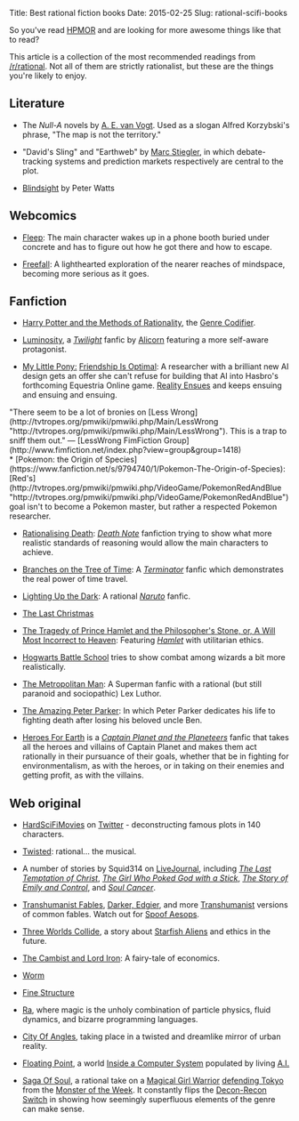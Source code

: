 Title: Best rational fiction books
Date: 2015-02-25
Slug: rational-scifi-books

So you've read [HPMOR](http://hpmor.com/) and are looking for more awesome things like that to read?

This article is a collection of the most recommended readings from [/r/rational](http://www.reddit.com/r/rational/). Not all of them are strictly rationalist, but these are the things you're likely to enjoy.

## Literature

*   The _Null-A_ novels by [A. E. van Vogt](http://tvtropes.org/pmwiki/pmwiki.php/Creator/AEVanVogt "http://tvtropes.org/pmwiki/pmwiki.php/Creator/AEVanVogt"). Used as a slogan Alfred Korzybski's phrase, "The map is not the territory."

*   "David's Sling" and "Earthweb" by [Marc Stiegler](http://tvtropes.org/pmwiki/pmwiki.php/Creator/MarcStiegler "http://tvtropes.org/pmwiki/pmwiki.php/Creator/MarcStiegler"), in which debate-tracking systems and prediction markets respectively are central to the plot.

* [Blindsight](http://tvtropes.org/pmwiki/pmwiki.php/Literature/Blindsight "http://tvtropes.org/pmwiki/pmwiki.php/Literature/Blindsight") by Peter Watts

## Webcomics
* [Fleep](http://tvtropes.org/pmwiki/pmwiki.php/ComicStrip/Fleep "http://tvtropes.org/pmwiki/pmwiki.php/ComicStrip/Fleep"): The main character wakes up in a phone booth buried under concrete and has to figure out how he got there and how to escape.

* [Freefall](http://tvtropes.org/pmwiki/pmwiki.php/Webcomic/Freefall "http://tvtropes.org/pmwiki/pmwiki.php/Webcomic/Freefall"): A lighthearted exploration of the nearer reaches of mindspace, becoming more serious as it goes.
## Fanfiction
* [Harry Potter and the Methods of Rationality](http://tvtropes.org/pmwiki/pmwiki.php/Fanfic/HarryPotterAndTheMethodsOfRationality "http://tvtropes.org/pmwiki/pmwiki.php/Fanfic/HarryPotterAndTheMethodsOfRationality"), the [Genre Codifier](http://tvtropes.org/pmwiki/pmwiki.php/Main/TropeCodifier "http://tvtropes.org/pmwiki/pmwiki.php/Main/TropeCodifier").

* [Luminosity](http://tvtropes.org/pmwiki/pmwiki.php/Fanfic/Luminosity "http://tvtropes.org/pmwiki/pmwiki.php/Fanfic/Luminosity"), a _[Twilight](http://tvtropes.org/pmwiki/pmwiki.php/Literature/Twilight "http://tvtropes.org/pmwiki/pmwiki.php/Literature/Twilight")_ fanfic by [Alicorn](http://tvtropes.org/pmwiki/pmwiki.php/Creator/Alicorn "http://tvtropes.org/pmwiki/pmwiki.php/Creator/Alicorn") featuring a more self-aware protagonist.

* [My Little Pony:](http://tvtropes.org/pmwiki/pmwiki.php/WesternAnimation/MyLittlePonyFriendshipIsMagic "http://tvtropes.org/pmwiki/pmwiki.php/WesternAnimation/MyLittlePonyFriendshipIsMagic") [Friendship Is Optimal](http://tvtropes.org/pmwiki/pmwiki.php/Fanfic/FriendshipIsOptimal "http://tvtropes.org/pmwiki/pmwiki.php/Fanfic/FriendshipIsOptimal"): A researcher with a brilliant new AI design gets an offer she can't refuse for building that AI into Hasbro's forthcoming Equestria Online game. [Reality Ensues](http://tvtropes.org/pmwiki/pmwiki.php/Main/RealityEnsues "http://tvtropes.org/pmwiki/pmwiki.php/Main/RealityEnsues") and keeps ensuing and ensuing and ensuing.
<div class="indent"> "There seem to be a lot of bronies on [Less Wrong](http://tvtropes.org/pmwiki/pmwiki.php/Main/LessWrong "http://tvtropes.org/pmwiki/pmwiki.php/Main/LessWrong"). This is a trap to sniff them out." — [LessWrong FimFiction Group](http://www.fimfiction.net/index.php?view=group&amp;group=1418)
</div>
* [Pokemon: the Origin of Species](https://www.fanfiction.net/s/9794740/1/Pokemon-The-Origin-of-Species): [Red's](http://tvtropes.org/pmwiki/pmwiki.php/VideoGame/PokemonRedAndBlue "http://tvtropes.org/pmwiki/pmwiki.php/VideoGame/PokemonRedAndBlue") goal isn't to become a Pokemon master, but rather a respected Pokemon researcher.

* [Rationalising Death](https://www.fanfiction.net/s/9380249/1/Rationalising-Death): _[Death Note](http://tvtropes.org/pmwiki/pmwiki.php/Manga/DeathNote "http://tvtropes.org/pmwiki/pmwiki.php/Manga/DeathNote")_ fanfiction trying to show what more realistic standards of reasoning would allow the main characters to achieve.

* [Branches on the Tree of Time](https://www.fanfiction.net/s/9658524/1/Branches-on-the-Tree-of-Time): A _[Terminator](http://tvtropes.org/pmwiki/pmwiki.php/Franchise/Terminator "http://tvtropes.org/pmwiki/pmwiki.php/Franchise/Terminator")_ fanfic which demonstrates the real power of time travel.

* [Lighting Up the Dark](https://www.fanfiction.net/s/9311012/1/Lighting-Up-the-Dark): A rational _[Naruto](http://tvtropes.org/pmwiki/pmwiki.php/Franchise/Naruto "http://tvtropes.org/pmwiki/pmwiki.php/Franchise/Naruto")_ fanfic.

* [The Last Christmas](https://www.fanfiction.net/s/9915682/1/The-Last-Christmas)

* [The Tragedy of Prince Hamlet and the Philosopher's Stone, or, A Will Most Incorrect to Heaven](http://makefoil.com/): Featuring _[Hamlet](http://tvtropes.org/pmwiki/pmwiki.php/Theatre/Hamlet "http://tvtropes.org/pmwiki/pmwiki.php/Theatre/Hamlet")_ with utilitarian ethics.

* [Hogwarts Battle School](https://www.fanfiction.net/s/8379655/1/Hogwarts-Battle-School) tries to show combat among wizards a bit more realistically.

* [The Metropolitan Man](http://tvtropes.org/pmwiki/pmwiki.php/FanFic/TheMetropolitanMan "http://tvtropes.org/pmwiki/pmwiki.php/FanFic/TheMetropolitanMan"): A Superman fanfic with a rational (but still paranoid and sociopathic) Lex Luthor.

* [The Amazing Peter Parker](https://www.fanfiction.net/s/10503877/1/The-Amazing-Peter-Parker): In which Peter Parker dedicates his life to fighting death after losing his beloved uncle Ben.

* [Heroes For Earth](http://tvtropes.org/pmwiki/pmwiki.php/Fanfic/HeroesForEarth "http://tvtropes.org/pmwiki/pmwiki.php/Fanfic/HeroesForEarth") is a _[Captain Planet and the Planeteers](http://tvtropes.org/pmwiki/pmwiki.php/WesternAnimation/CaptainPlanetAndThePlaneteers "http://tvtropes.org/pmwiki/pmwiki.php/WesternAnimation/CaptainPlanetAndThePlaneteers")_ fanfic that takes all the heroes and villains of Captain Planet and makes them act rationally in their pursuance of their goals, whether that be in fighting for environmentalism, as with the heroes, or in taking on their enemies and getting profit, as with the villains.

## Web original
* [HardSciFiMovies](https://twitter.com/HardSciFiMovies) on [Twitter](http://tvtropes.org/pmwiki/pmwiki.php/Website/Twitter "http://tvtropes.org/pmwiki/pmwiki.php/Website/Twitter") - deconstructing famous plots in 140 characters.

* [Twisted](https://www.youtube.com/watch?v=-77cUxba-aA): rational... the musical.

*   A number of stories by Squid314 on [LiveJournal](http://tvtropes.org/pmwiki/pmwiki.php/Main/LiveJournal "http://tvtropes.org/pmwiki/pmwiki.php/Main/LiveJournal"), including _[The Last Temptation of Christ](http://squid314.livejournal.com/324957.html)_, _[The Girl Who Poked God with a Stick](http://squid314.livejournal.com/336195.html)_, _[The Story of Emily and Control](http://squid314.livejournal.com/293753.html)_, and _[Soul Cancer](http://squid314.livejournal.com/284970.html)_.

* [Transhumanist Fables](http://slatestarcodex.com/2013/05/27/transhumanist-fables/), [Darker, Edgier](http://tvtropes.org/pmwiki/pmwiki.php/Main/DarkerAndEdgier "http://tvtropes.org/pmwiki/pmwiki.php/Main/DarkerAndEdgier"), and more [Transhumanist](http://tvtropes.org/pmwiki/pmwiki.php/Main/Transhuman "http://tvtropes.org/pmwiki/pmwiki.php/Main/Transhuman") versions of common fables. Watch out for [Spoof Aesops](http://tvtropes.org/pmwiki/pmwiki.php/Main/SpoofAesop "http://tvtropes.org/pmwiki/pmwiki.php/Main/SpoofAesop").

* [Three Worlds Collide](http://tvtropes.org/pmwiki/pmwiki.php/Main/ThreeWorldsCollide "http://tvtropes.org/pmwiki/pmwiki.php/Main/ThreeWorldsCollide"), a story about [Starfish Aliens](http://tvtropes.org/pmwiki/pmwiki.php/Main/StarfishAliens "http://tvtropes.org/pmwiki/pmwiki.php/Main/StarfishAliens") and ethics in the future.

* [The Cambist and Lord Iron](http://tvtropes.org/pmwiki/pmwiki.php/Literature/TheCambistAndLordIron "http://tvtropes.org/pmwiki/pmwiki.php/Literature/TheCambistAndLordIron"): A fairy-tale of economics.

* [Worm](http://tvtropes.org/pmwiki/pmwiki.php/Literature/Worm "http://tvtropes.org/pmwiki/pmwiki.php/Literature/Worm")

* [Fine Structure](http://tvtropes.org/pmwiki/pmwiki.php/Literature/FineStructure "http://tvtropes.org/pmwiki/pmwiki.php/Literature/FineStructure")

* [Ra](http://tvtropes.org/pmwiki/pmwiki.php/Literature/Ra "http://tvtropes.org/pmwiki/pmwiki.php/Literature/Ra"), where magic is the unholy combination of particle physics, fluid dynamics, and bizarre programming languages.

* [City Of Angles](http://tvtropes.org/pmwiki/pmwiki.php/Literature/CityOfAngles "http://tvtropes.org/pmwiki/pmwiki.php/Literature/CityOfAngles"), taking place in a twisted and dreamlike mirror of urban reality.

* [Floating Point](http://tvtropes.org/pmwiki/pmwiki.php/Literature/FloatingPoint "http://tvtropes.org/pmwiki/pmwiki.php/Literature/FloatingPoint"), a world [Inside a Computer System](http://tvtropes.org/pmwiki/pmwiki.php/Main/InsideAComputerSystem "http://tvtropes.org/pmwiki/pmwiki.php/Main/InsideAComputerSystem") populated by living [A.I.](http://tvtropes.org/pmwiki/pmwiki.php/Main/ArtificialIntelligence "http://tvtropes.org/pmwiki/pmwiki.php/Main/ArtificialIntelligence")

* [Saga Of Soul](http://tvtropes.org/pmwiki/pmwiki.php/Literature/SagaOfSoul "http://tvtropes.org/pmwiki/pmwiki.php/Literature/SagaOfSoul"), a rational take on a [Magical Girl Warrior](http://tvtropes.org/pmwiki/pmwiki.php/Main/MagicalGirlWarrior "http://tvtropes.org/pmwiki/pmwiki.php/Main/MagicalGirlWarrior") [defending Tokyo](http://tvtropes.org/pmwiki/pmwiki.php/Main/TokyoIsTheCenterOfTheUniverse "http://tvtropes.org/pmwiki/pmwiki.php/Main/TokyoIsTheCenterOfTheUniverse") from the [Monster of the Week](http://tvtropes.org/pmwiki/pmwiki.php/Main/MonsterOfTheWeek "http://tvtropes.org/pmwiki/pmwiki.php/Main/MonsterOfTheWeek"). It constantly flips the [Decon-Recon Switch](http://tvtropes.org/pmwiki/pmwiki.php/Main/DeconReconSwitch "http://tvtropes.org/pmwiki/pmwiki.php/Main/DeconReconSwitch") in showing how seemingly superfluous elements of the genre can make sense.


<!--, 
- diamond age 
- The Player of Games
----
- The Name of the Wind
- Altered Carbon
- The Stormlight Archivrs
- The Lies of Locke Lamora
----
- Anathem
- diskworld(Small Gods, sourcery, mort)
- dune, 
- hyperion
- hitchiker
----
Second:
- Ra - epub
- Worm
- Rainbow's End
- To say nothing of the dog
- Daemon(suarez)
- Vorkosigan saga
- Good omens - comedy, alexabderwales
- Accelerando
  
Miles Vorkosigan
Asimov
 -->

